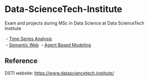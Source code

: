 # Data-ScienceTech-Institute
Exam and projects during MSc in Data Science at Data ScienceTech Institute


・[Time Series Analysis](Time-Series.pdf) \
・[Semantic Web](SemanticWeb.pdf)
・[Agent Based Modeling](https://github.com/kwdaisuke/Data-ScienceTech-Institute/blob/main/ABM_Retail_DalsukeKuwabara.pdf)


## Reference
DSTI website: https://www.datasciencetech.institute/
